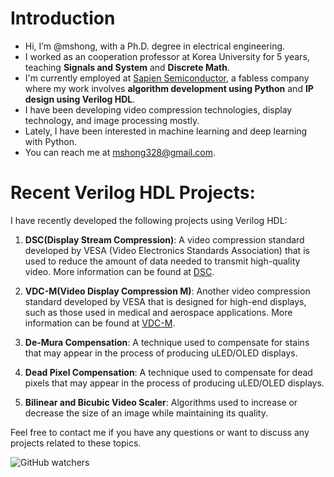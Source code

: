 # Introduction
- Hi, I’m @mshong, with a Ph.D. degree in electrical engineering.
- I worked as an cooperation professor at Korea University for 5 years, teaching **Signals and System** and **Discrete Math**.
- I'm currently employed at [Sapien Semiconductor](http://www.sapien-semicon.com), a fabless company where my work involves **algorithm development using Python** and **IP design using Verilog HDL**.
- I have been developing video compression technologies, display technology, and image processing mostly.
- Lately, I have been interested in machine learning and deep learning with Python.
- You can reach me at mshong328@gmail.com.
# Recent Verilog HDL Projects:
I have recently developed the following projects using Verilog HDL:

1. **DSC(Display Stream Compression)**: A video compression standard developed by VESA (Video Electronics Standards Association) that is used to reduce the amount of data needed to transmit high-quality video. More information can be found at [DSC](https://vesa.org/vesa-display-compression-codecs/#tab-dsc).

2. **VDC-M(Video Display Compression M)**: Another video compression standard developed by VESA that is designed for high-end displays, such as those used in medical and aerospace applications. More information can be found at [VDC-M](https://vesa.org/vesa-display-compression-codecs/#tab-vdc-m).

3. **De-Mura Compensation**: A technique used to compensate for stains that may appear in the process of producing uLED/OLED displays.

4. **Dead Pixel Compensation**: A technique used to compensate for dead pixels that may appear in the process of producing uLED/OLED displays.

5. **Bilinear and Bicubic Video Scaler**: Algorithms used to increase or decrease the size of an image while maintaining its quality.

Feel free to contact me if you have any questions or want to discuss any projects related to these topics.

![GitHub watchers](https://img.shields.io/github/watchers/mshong/mshong?style=social)

